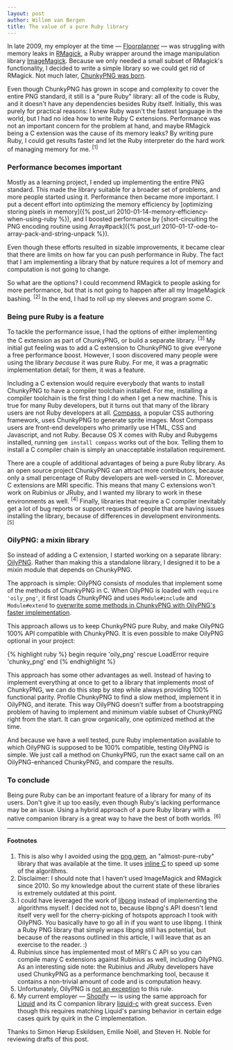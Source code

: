 ```yaml
---
layout: post
author: Willem van Bergen
title: The value of a pure Ruby library
---
```


In late 2009, my employer at the time &mdash; [Floorplanner](http://www.floorplanner.com) &mdash; was struggling with memory leaks in [RMagick](http://www.imagemagick.org/RMagick/doc/), a Ruby wrapper around the image manipulation library [ImageMagick](http://www.imagemagick.org/). Because we only needed a small subset of RMagick's functionality, I decided to write a simple library so we could get rid of RMagick. Not much later, [ChunkyPNG was born](https://github.com/wvanbergen/chunky_png/commit/aa8a9378eedfc02aa1d0d1e05c313badc76594a7).

Even though ChunkyPNG has grown in scope and complexity to cover the entire PNG standard, it still is a "pure Ruby" library: all of the code is Ruby, and it doesn't have any dependencies besides Ruby itself. Initially, this was purely for practical reasons: I knew Ruby wasn't the fastest language in the world, but I had no idea how to write Ruby C extensions. Performance was not an important concern for the problem at hand, and maybe RMagick being a C extension was the cause of its memory leaks? By writing pure Ruby, I could get results faster and let the Ruby interpreter do the hard work of managing memory for me. <sup>[1]</sup>

### Performance becomes important

Mostly as a learning project, I ended up implementing the entire PNG standard. This made the library suitable for a broader set of problems, and more people started using it. Performance then became more important. I put a decent effort into optimizing the memory efficiency by [optimizing storing pixels in memory]({% post_url 2010-01-14-memory-efficiency-when-using-ruby %}), and I boosted performance by [short-circuiting the PNG encoding routine using Array#pack]({% post_url 2010-01-17-ode-to-array-pack-and-string-unpack %}).

Even though these efforts resulted in sizable improvements, it became clear that there are limits on how far you can push performance in Ruby. The fact that I am implementing a library that by nature requires a lot of memory and computation is not going to change.

So what are the options? I could recommend RMagick to people asking for more performance, but that is not going to happen after all my ImageMagick bashing. <sup>[2]</sup> In the end, I had to roll up my sleeves and program some C.

### Being pure Ruby is a feature

To tackle the performance issue, I had the options of either implementing the C extension as part of ChunkyPNG, or build a separate library. <sup>[3]</sup> My initial gut feeling was to add a C extension to ChunkyPNG to give everyone a free performance boost. However, I soon discovered many people were using the library *because* it was pure Ruby. For me, it was a pragmatic implementation detail; for them, it was a feature.

Including a C extension would require everybody that wants to install ChunkyPNG to have a compiler toolchain installed. For me, installing a compiler toolchain is the first thing I do when I get a new machine. This is true for many Ruby developers, but it turns out that many of the library users are not Ruby developers at all. [Compass](http://compass-style.org/), a popular CSS authoring framework, uses ChunkyPNG to generate sprite images. Most Compass users are front-end developers who primarily use HTML, CSS and Javascript, and not Ruby. Because OS X comes with Ruby and Rubygems installed, running `gem install compass` works out of the box. Telling them to install a C compiler chain is simply an unacceptable installation requirement.

There are a couple of additional advantages of being a pure Ruby library. As an open source project ChunkyPNG can attract more contributors, because only a small percentage of Ruby developers are well-versed in C. Moreover, C extensions are MRI specific. This means that many C extensions won't work on Rubinius or JRuby, and I wanted my library to work in these environments as well. <sup>[4]</sup> Finally, libraries that require a C compiler inevitably get a lot of bug reports or support requests of people that are having issues installing the library, because of differences in development environments. <sup>[5]</sup>

### OilyPNG: a mixin library

So instead of adding a C extension, I started working on a separate library: [OilyPNG](https://github.com/wvanbergen/oily_png). Rather than making this a standalone library, I designed it to be a mixin module that depends on ChunkyPNG.

The approach is simple: OilyPNG consists of modules that implement some of the methods of ChunkyPNG in C. When  OilyPNG is loaded with `require 'oily_png'`, it first loads ChunkyPNG and uses `Module#include` and `Module#extend` to [overwrite some methods in ChunkyPNG with OilyPNG's faster implementation](https://github.com/wvanbergen/oily_png/blob/master/lib/oily_png.rb).

This approach allows us to keep ChunkyPNG pure Ruby, and make OilyPNG 100% API compatible with ChunkyPNG. It is even possible to make OilyPNG optional in your project:

{% highlight ruby %}
begin
  require 'oily_png'
rescue LoadError
  require 'chunky_png'
end
{% endhighlight %}

This approach has some other advantages as well. Instead of having to implement everything at once to get to a library that implements most of ChunkyPNG, we can do this step by step while always providing 100% functional parity. Profile ChunkyPNG to find a slow method, implement it in OilyPNG, and iterate. This way OilyPNG doesn't suffer from a bootstrapping problem of having to implement and minimum viable subset of ChunkyPNG right from the start. It can grow organically, one optimized method at the time.

And because we have a well tested, pure Ruby implementation available to which OilyPNG is supposed to be 100% compatible, testing OilyPNG is simple. We just call a method on ChunkyPNG, run the exact same call on an OilyPNG-enhanced ChunkyPNG, and compare the results.

### To conclude

Being pure Ruby can be an important feature of a library for many of its users. Don't give it up too easily, even though Ruby's lacking performance may be an issue. Using a hybrid approach of a pure Ruby library with a native companion library is a great way to have the best of both worlds. <sup>[6]</sup>

---------------------------------------

#### Footnotes

1. This is also why I avoided using the [png gem](https://github.com/seattlerb/png), an "almost-pure-ruby" library that was available at the time. It uses [inline C](https://github.com/seattlerb/rubyinline) to speed up some of the algorithms.
2. Disclaimer: I should note that I haven't used ImageMagick and RMagick since 2010. So my knowledge about the current state of these libraries is extremely outdated at this point.
3. I could have leveraged the work of [libpng](http://www.libpng.org/pub/png/libpng.html) instead of implementing the algorithms myself. I decided not to, because libpng's API doesn't lend itself very well for the cherry-picking of hotspots approach I took with OilyPNG. You basically have to go all in if you want to use libpng. I think a Ruby PNG library that simply wraps libpng still has potential, but because of the reasons outlined in this article, I will leave that as an exercise to the reader. :)
4. Rubinius since has implemented most of MRI's C API so you can compile many C extensions against Rubinius as well, including OilyPNG. As an interesting side note: the Rubinius and JRuby developers have used ChunkyPNG as a performance benchmarking tool, because it contains a non-trivial amount of code and is computation heavy.
5. Unfortunately, OilyPNG is [not an exception](https://github.com/wvanbergen/oily_png/issues/12) to this rule.
6. My current employer &mdash; [Shopify](http://www.shopify.com) &mdash; is using the same approach for [Liquid](http://liquidmarkup.org/) and its C companion library [liquid-c](https://github.com/Shopify/liquid-c) with great success. Even though this requires matching Liquid's parsing behavior in certain edge cases quirk by quirk in the C implementation.

Thanks to Simon Hørup Eskildsen, Emilie Noël, and Steven H. Noble for reviewing drafts of this post.
